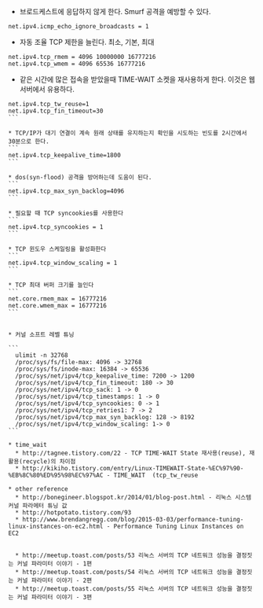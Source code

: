 * 브로드케스트에 응답하지 않게 한다.
  Smurf 공격을 예방할 수 있다.
```
net.ipv4.icmp_echo_ignore_broadcasts = 1
```

* 자동 조율 TCP 제한을 늘린다.  최소, 기본, 최대
```
net.ipv4.tcp_rmem = 4096 10000000 16777216
net.ipv4.tcp_wmem = 4096 65536 16777216
```

* 같은 시간에 많은 접속을 받았을때 TIME-WAIT 소켓을 재사용하게 한다.
 이것은 웹서버에서 유용하다. 
````
net.ipv4.tcp_tw_reuse=1
net.ipv4.tcp_fin_timeout=30
```

* TCP/IP가 대기 연결이 계속 원래 상태를 유지하는지 확인을 시도하는 빈도를 2시간에서 30분으로 한다.
```
net.ipv4.tcp_keepalive_time=1800
```

* dos(syn-flood) 공격을 방어하는데 도움이 된다.
```
net.ipv4.tcp_max_syn_backlog=4096
```

* 필요할 때 TCP syncookies를 사용한다
```
net.ipv4.tcp_syncookies = 1
```

* TCP 윈도우 스케일링을 활성화한다
```
net.ipv4.tcp_window_scaling = 1
```

* TCP 최대 버퍼 크기를 늘인다
```
net.core.rmem_max = 16777216
net.core.wmem_max = 16777216
```


* 커널 소프트 레벨 튜닝

```
  ulimit -n 32768
  /proc/sys/fs/file-max: 4096 -> 32768
  /proc/sys/fs/inode-max: 16384 -> 65536
  /proc/sys/net/ipv4/tcp_keepalive_time: 7200 -> 1200
  /proc/sys/net/ipv4/tcp_fin_timeout: 180 -> 30
  /proc/sys/net/ipv4/tcp_sack: 1 -> 0
  /proc/sys/net/ipv4/tcp_timestamps: 1 -> 0
  /proc/sys/net/ipv4/tcp_syncookies: 0 -> 1
  /proc/sys/net/ipv4/tcp_retries1: 7 -> 2
  /proc/sys/net/ipv4/tcp_max_syn_backlog: 128 -> 8192
  /proc/sys/net/ipv4/tcp_window_scaling: 1-> 0
```

* time_wait 
  * http://tagnee.tistory.com/22 - TCP TIME-WAIT State 재사용(reuse), 재활용(recycle)의 차이점
  * http://kikiho.tistory.com/entry/Linux-TIMEWAIT-State-%EC%97%90-%EB%8C%80%ED%95%98%EC%97%AC - TIME_WAIT  (tcp_tw_reuse 

* other reference
  * http://bonegineer.blogspot.kr/2014/01/blog-post.html - 리눅스 시스템 커널 파라메터 튜닝 값
  * http://hotpotato.tistory.com/93
  * http://www.brendangregg.com/blog/2015-03-03/performance-tuning-linux-instances-on-ec2.html - Performance Tuning Linux Instances on EC2


  * http://meetup.toast.com/posts/53 리눅스 서버의 TCP 네트워크 성능을 결정짓는 커널 파라미터 이야기 - 1편
  * http://meetup.toast.com/posts/54 리눅스 서버의 TCP 네트워크 성능을 결정짓는 커널 파라미터 이야기 - 2편
  * http://meetup.toast.com/posts/55 리눅스 서버의 TCP 네트워크 성능을 결정짓는 커널 파라미터 이야기 - 3편
